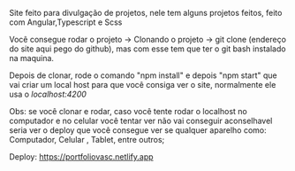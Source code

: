 Site feito para divulgação de projetos, nele tem alguns projetos feitos, feito com Angular,Typescript e Scss

Você consegue rodar o projeto -> Clonando o projeto -> git clone (endereço do site aqui pego do github), mas com esse tem que ter o git bash instalado na maquina.

Depois de clonar, rode o comando "npm install" e depois "npm start" que vai criar um local host para que você consiga ver o site, normalmente ele usa o *localhost:4200*

Obs: se você clonar e rodar, caso você tente rodar o localhost no computador e no celular você tentar ver não vai conseguir aconselhavel seria ver o deploy que você consegue ver se qualquer aparelho como: Computador, Celular , Tablet, entre outros;

Deploy: https://portfoliovasc.netlify.app
